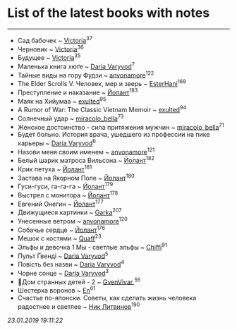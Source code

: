 # List of the latest books with notes
---

* Сад бабочек ~ [Victoria](users/113/113794223924688167852-google)<sup>37</sup>
* Черновик ~ [Victoria](users/113/113794223924688167852-google)<sup>36</sup>
* Будущее ~ [Victoria](users/113/113794223924688167852-google)<sup>35</sup>
* Маленька книга хюґе ~ [Daria Varyvod](users/829/829893410524253-facebook)<sup>7</sup>
* Тайные виды на гору Фудзи ~ [anvonamore](users/595/5957175-vkontakte)<sup>122</sup>
* The Elder Scrolls V. Человек, мер и зверь ~ [EsterHani](users/305/30558181-vkontakte)<sup>169</sup>
* Преступление и наказание ~ [Йолант](users/104/104690883692185089260-google)<sup>183</sup>
* Маяк на Хийумаа ~ [exulted](users/100/100599204551896265722-google)<sup>95</sup>
* A Rumor of War: The Classic Vietnam Memoir ~ [exulted](users/100/100599204551896265722-google)<sup>94</sup>
* Солнечный удар ~ [miracolo_bella](users/180/180139283-vkontakte)<sup>73</sup>
* Женское достоинство - сила притяжения мужчин ~ [miracolo_bella](users/180/180139283-vkontakte)<sup>71</sup>
* Будет больно. История врача, ушедшего из профессии на пике карьеры ~ [Daria Varyvod](users/829/829893410524253-facebook)<sup>6</sup>
* Назови меня своим именем ~ [anvonamore](users/595/5957175-vkontakte)<sup>121</sup>
* Белый шарик матроса Вильсона ~ [Йолант](users/104/104690883692185089260-google)<sup>182</sup>
* Крик петуха ~ [Йолант](users/104/104690883692185089260-google)<sup>181</sup>
* Застава на Якорном Поле ~ [Йолант](users/104/104690883692185089260-google)<sup>180</sup>
* Гуси-гуси, га-га-га ~ [Йолант](users/104/104690883692185089260-google)<sup>179</sup>
* Выстрел с монитора ~ [Йолант](users/104/104690883692185089260-google)<sup>178</sup>
* Евгений Онегин ~ [Йолант](users/104/104690883692185089260-google)<sup>177</sup>
* Движущиеся картинки ~ [Garka](users/115/115753719718250012620-google)<sup>207</sup>
* Унесенные ветром ~ [anvonamore](users/595/5957175-vkontakte)<sup>120</sup>
* Собачье сердце ~ [Йолант](users/104/104690883692185089260-google)<sup>176</sup>
* Мешок с костями ~ [Quaff](users/122/12267158-vkontakte)<sup>23</sup>
* Эльфы и девочка 1 Мы - светлые эльфы ~ [Chiffi](users/105/105831994080785626680-google)<sup>91</sup>
* Пульт Ґвенді ~ [Daria Varyvod](users/829/829893410524253-facebook)<sup>5</sup>
* Повість без назви ~ [Daria Varyvod](users/829/829893410524253-facebook)<sup>4</sup>
* Чорне сонце ~ [Daria Varyvod](users/829/829893410524253-facebook)<sup>3</sup>
* 🔸️Дом странных детей - 2 ~ [GvenVivar ](users/158/158266434925901-facebook)<sup>55</sup>
* Шестерка воронов ~ [En](users/333/333646551-vkontakte)<sup>61</sup>
* Счастье по-японски. Советы, как сделать жизнь человека радостнее и светлее ~ [Ник Литвинов](users/241/241974816-vkontakte)<sup>190</sup>


_23.01.2019 19:11:22_
